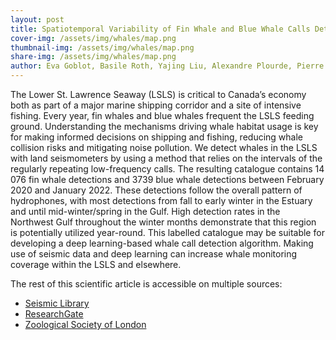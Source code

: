 ```yaml
---
layout: post
title: Spatiotemporal Variability of Fin Whale and Blue Whale Calls Detected by Land Seismometers Along the Lower St. Lawrence Seaway
cover-img: /assets/img/whales/map.png
thumbnail-img: /assets/img/whales/map.png
share-img: /assets/img/whales/map.png
author: Eva Goblot, Basile Roth, Yajing Liu, Alexandre Plourde, Pierre Cauchy, Jeanne Mérindol, Coralie Bernier-Breton, Ge Li
---
```


The Lower St. Lawrence Seaway (LSLS) is critical to Canada’s economy both as part of a major marine shipping corridor and a site of intensive fishing. Every year, fin whales and blue whales frequent the LSLS feeding ground. Understanding the mechanisms driving whale habitat usage is key for making informed decisions on shipping and fishing, reducing whale collision risks and mitigating noise pollution. We detect whales in the LSLS with land seismometers by using a method that relies on the intervals of the regularly repeating low-frequency calls. The resulting catalogue contains 14 076 fin whale detections and 3739 blue whale detections between February 2020 and January 2022. These detections follow the overall pattern of hydrophones, with most detections from fall to early winter in the Estuary and until mid-winter/spring in the
Gulf. High detection rates in the Northwest Gulf throughout the winter months demonstrate that this region is potentially utilized year-round. This labelled catalogue may be suitable for developing a deep learning-based whale call detection algorithm. Making use of seismic data and deep learning can increase whale monitoring coverage within the LSLS and elsewhere.

The rest of this scientific article is accessible on multiple sources:
- [Seismic Library](https://seismica.library.mcgill.ca/article/view/1153)
- [ResearchGate](https://www.researchgate.net/publication/385583405_Spatiotemporal_Variability_of_Fin_Whale_and_Blue_Whale_Calls_Detected_by_Land_Seismometers_Along_the_Lower_St_Lawrence_Seaway)
- [Zoological Society of London](https://zslpublications.onlinelibrary.wiley.com/doi/10.1002/rse2.261)